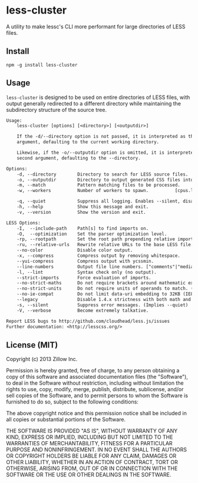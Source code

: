 # less-cluster

A utility to make lessc's CLI more performant for large directories of LESS files.

## Install

    npm -g install less-cluster

## Usage

`less-cluster` is designed to be used on entire directories of LESS files, with output generally redirected to a different directory while maintaining the subdirectory structure of the source tree.

```txt
Usage:
    less-cluster [options] [<directory>] [<outputdir>]

    If the -d/--directory option is not passed, it is interpreted as the first
    argument, defaulting to the current working directory.

    Likewise, if the -o/--outputdir option is omitted, it is interpreted as the
    second argument, defaulting to the --directory.

Options:
    -d, --directory        Directory to search for LESS source files.         [$CWD]
    -o, --outputdir        Directory to output generated CSS files into.      [$CWD]
    -m, --match            Pattern matching files to be processed.     ["**/*.less"]
    -w, --workers          Number of workers to spawn.          [cpus.length, max 8]

    -q, --quiet            Suppress all logging. Enables --silent, disables --verbose
    -h, --help             Show this message and exit.
    -v, --version          Show the version and exit.

LESS Options:
    -I,  --include-path    Path[s] to find imports on.                        [[""]]
    -O,  --optimization    Set the parser optimization level.                    [1]
    -rp, --rootpath        Set the root path prepending relative imports & URLs [""]
    -ru, --relative-urls   Rewrite relative URLs to the base LESS file.
    --no-color             Disable color output.
    -x, --compress         Compress output by removing whitespace.
    --yui-compress         Compress output with ycssmin.
    --line-numbers         Output file line numbers. ["comments"|"mediaquery"|"all"]
    -l, --lint             Syntax check only (no output).
    --strict-imports       Force evaluation of imports.
    --no-strict-maths      Do not require brackets around mathematic expressions. (1.3.x)
    --no-strict-units      Do not require units of operands to match. (1.3.x)
    --no-ie-compat         Do not limit data-uri embedding to 32KB (IE8)
    --legacy               Disable 1.4.x strictness with both math and units.
    -s, --silent           Suppress error messages. (Implies --quiet)
    -V, --verbose          Become extremely talkative.

Report LESS bugs to http://github.com/cloudhead/less.js/issues
Further documentation: <http://lesscss.org/>
```

## License (MIT)

Copyright (c) 2013 Zillow Inc.

Permission is hereby granted, free of charge, to any person obtaining a copy of this software and associated documentation files (the "Software"), to deal in the Software without restriction, including without limitation the rights to use, copy, modify, merge, publish, distribute, sublicense, and/or sell copies of the Software, and to permit persons to whom the Software is furnished to do so, subject to the following conditions:

The above copyright notice and this permission notice shall be included in all copies or substantial portions of the Software.

THE SOFTWARE IS PROVIDED "AS IS", WITHOUT WARRANTY OF ANY KIND, EXPRESS OR IMPLIED, INCLUDING BUT NOT LIMITED TO THE WARRANTIES OF MERCHANTABILITY, FITNESS FOR A PARTICULAR PURPOSE AND NONINFRINGEMENT. IN NO EVENT SHALL THE AUTHORS OR COPYRIGHT HOLDERS BE LIABLE FOR ANY CLAIM, DAMAGES OR OTHER LIABILITY, WHETHER IN AN ACTION OF CONTRACT, TORT OR OTHERWISE, ARISING FROM, OUT OF OR IN CONNECTION WITH THE SOFTWARE OR THE USE OR OTHER DEALINGS IN THE SOFTWARE.
